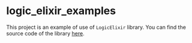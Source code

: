 # logic_elixir_examples

This project is an example of use of `LogicElixir` library. You can find
the source code of the library [here](https://github.com/MiguelERuiz/logic_elixir).
